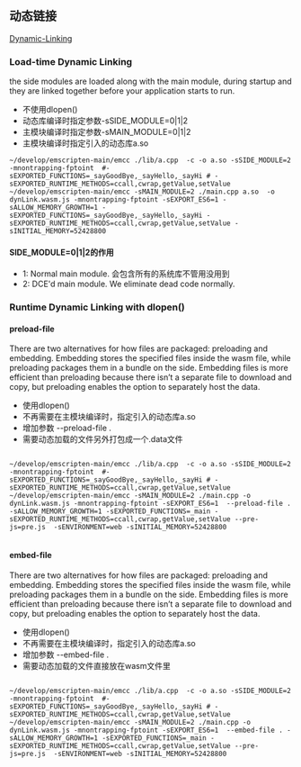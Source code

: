 ## 动态链接
[Dynamic-Linking](https://emscripten.org/docs/compiling/Dynamic-Linking.html)
### Load-time Dynamic Linking
 the side modules are loaded along with the main module, during startup and they are linked together before your application starts to run.

* 不使用dlopen()
* 动态库编译时指定参数-sSIDE_MODULE=0|1|2
* 主模块编译时指定参数-sMAIN_MODULE=0|1|2
* 主模块编译时指定引入的动态库a.so


``` shell
~/develop/emscripten-main/emcc ./lib/a.cpp  -c -o a.so -sSIDE_MODULE=2  -mnontrapping-fptoint  #-sEXPORTED_FUNCTIONS=_sayGoodBye,_sayHello,_sayHi # -sEXPORTED_RUNTIME_METHODS=ccall,cwrap,getValue,setValue 
~/develop/emscripten-main/emcc -sMAIN_MODULE=2 ./main.cpp a.so  -o dynLink.wasm.js -mnontrapping-fptoint -sEXPORT_ES6=1 -sALLOW_MEMORY_GROWTH=1 -sEXPORTED_FUNCTIONS=_sayGoodBye,_sayHello,_sayHi -sEXPORTED_RUNTIME_METHODS=ccall,cwrap,getValue,setValue -sINITIAL_MEMORY=52428800

```
#### SIDE_MODULE=0|1|2的作用
* 1: Normal main module. 会包含所有的系统库不管用没用到
* 2: DCE'd main module. We eliminate dead code normally.

### Runtime Dynamic Linking with dlopen()

#### preload-file


There are two alternatives for how files are packaged: preloading and embedding. Embedding stores the specified files inside the wasm file, while preloading packages them in a bundle on the side. Embedding files is more efficient than preloading because there isn’t a separate file to download and copy, but preloading enables the option to separately host the data.

* 使用dlopen()
* 不再需要在主模块编译时，指定引入的动态库a.so
* 增加参数 --preload-file . 
* 需要动态加载的文件另外打包成一个.data文件
``` shell

~/develop/emscripten-main/emcc ./lib/a.cpp  -c -o a.so -sSIDE_MODULE=2  -mnontrapping-fptoint  #-sEXPORTED_FUNCTIONS=_sayGoodBye,_sayHello,_sayHi # -sEXPORTED_RUNTIME_METHODS=ccall,cwrap,getValue,setValue 
~/develop/emscripten-main/emcc -sMAIN_MODULE=2 ./main.cpp -o dynLink.wasm.js -mnontrapping-fptoint -sEXPORT_ES6=1  --preload-file . -sALLOW_MEMORY_GROWTH=1 -sEXPORTED_FUNCTIONS=_main -sEXPORTED_RUNTIME_METHODS=ccall,cwrap,getValue,setValue --pre-js=pre.js  -sENVIRONMENT=web -sINITIAL_MEMORY=52428800


```

#### embed-file

There are two alternatives for how files are packaged: preloading and embedding. Embedding stores the specified files inside the wasm file, while preloading packages them in a bundle on the side. Embedding files is more efficient than preloading because there isn’t a separate file to download and copy, but preloading enables the option to separately host the data.

* 使用dlopen()
* 不再需要在主模块编译时，指定引入的动态库a.so
* 增加参数 --embed-file . 
* 需要动态加载的文件直接放在wasm文件里
``` shell

~/develop/emscripten-main/emcc ./lib/a.cpp  -c -o a.so -sSIDE_MODULE=2  -mnontrapping-fptoint  #-sEXPORTED_FUNCTIONS=_sayGoodBye,_sayHello,_sayHi # -sEXPORTED_RUNTIME_METHODS=ccall,cwrap,getValue,setValue 
~/develop/emscripten-main/emcc -sMAIN_MODULE=2 ./main.cpp -o dynLink.wasm.js -mnontrapping-fptoint -sEXPORT_ES6=1  --embed-file . -sALLOW_MEMORY_GROWTH=1 -sEXPORTED_FUNCTIONS=_main -sEXPORTED_RUNTIME_METHODS=ccall,cwrap,getValue,setValue --pre-js=pre.js  -sENVIRONMENT=web -sINITIAL_MEMORY=52428800



```
